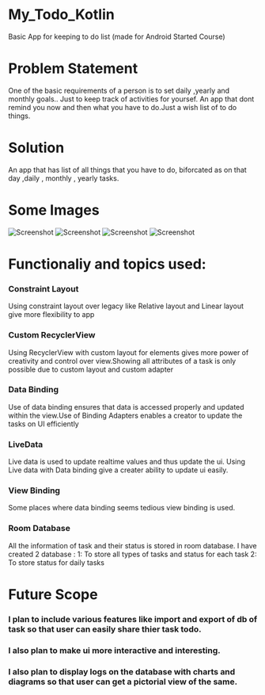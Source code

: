 # My_Todo_Kotlin
Basic App for keeping to do list (made for Android Started Course)
# Problem Statement
One of the basic requirements of a person is to set daily ,yearly and monthly goals.. Just to keep track of activities for yoursef. An app that dont remind you now and then what you have to do.Just a wish list of to do things.

# Solution
An app that has list of all things that you have to do, biforcated as  on that day ,daily , monthly , yearly tasks.


# Some Images
![Screenshot](readmeImg/image_2022-01-07_152800.png)
![Screenshot](readmeImg/image_2022-01-07_152814.png)
![Screenshot](readmeImg/image_2022-01-07_152825.png)
![Screenshot](readmeImg/image_2022-01-07_152842.png)
# Functionaliy and topics used:

### Constraint Layout
Using constraint layout over legacy like Relative layout and Linear layout give more flexibility to app

### Custom RecyclerView 
Using RecyclerView with custom layout for elements gives more power of creativity and control over view.Showing all attributes of a task is only possible due to custom layout and custom adapter

### Data Binding
Use of data binding ensures that data is accessed properly and updated within the view.Use of Binding Adapters enables a creator to update the tasks on UI efficiently

### LiveData
Live data is used to update realtime values and thus update the ui. Using Live data with Data binding give a creater ability to update ui easily.

### View Binding
Some places where data binding seems tedious view binding is used.

### Room Database
All the information of task and their status is stored in room database. I have created 2 database :
1: To store all types of tasks and status for each task
2: To store status for daily tasks

# Future Scope
### I plan to include various features like import and export of db of task so that user can easily share thier task todo. 
### I also plan to make ui more interactive and interesting.
### I also plan to display logs on the database with charts and diagrams so that user can get a pictorial view of the same.


